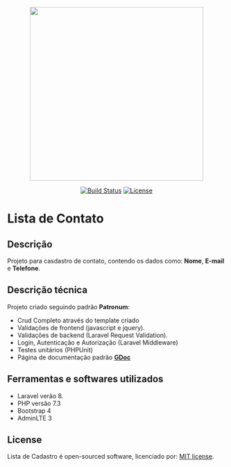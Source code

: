 <p align="center"><a href="https://laravel.com" target="_blank"><img src="https://raw.githubusercontent.com/laravel/art/master/logo-lockup/5%20SVG/2%20CMYK/1%20Full%20Color/laravel-logolockup-cmyk-red.svg" width="400"></a></p>

<p align="center">
<a href="https://travis-ci.org/laravel/framework"><img src="https://travis-ci.org/laravel/framework.svg" alt="Build Status"></a>
<a href="https://packagist.org/packages/laravel/framework"><img src="https://img.shields.io/packagist/l/laravel/framework" alt="License"></a>
</p>

# Lista de Contato

## Descrição
Projeto para casdastro de contato, contendo os dados como: **Nome**, **E-mail** e **Telefone**.

## Descrição técnica

Projeto criado seguindo padrão **Patronum**:
- Crud Completo através do template criado 
- Validações de frontend (javascript e jquery).
- Validações de backend (Laravel Request Validation).
- Login, Autenticação e Autorização (Laravel Middleware)
- Testes unitários (PHPUnit)
- Página de documentação padrão  **[GDoc](https://github.com/alciran/GDoc)**

## Ferramentas e softwares utilizados

- Laravel verão 8.
- PHP versão 7.3
- Bootstrap 4
- AdminLTE 3

## License

Lista de Cadastro é open-sourced software, licenciado por: [MIT license](https://opensource.org/licenses/MIT).
